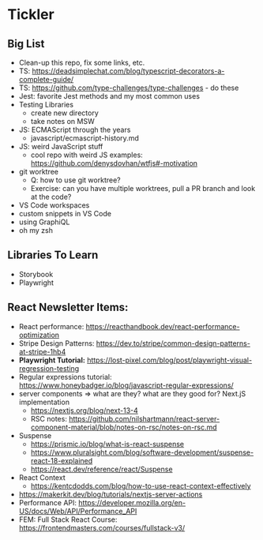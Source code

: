 # Tickler

## Big List
- Clean-up this repo, fix some links, etc.
- TS: https://deadsimplechat.com/blog/typescript-decorators-a-complete-guide/
- TS: https://github.com/type-challenges/type-challenges - do these
- Jest: favorite Jest methods and my most common uses
- Testing Libraries
  - create new directory
  - take notes on MSW
- JS: ECMAScript through the years
  - javascript/ecmascript-history.md
- JS: weird JavaScript stuff
  - cool repo with weird JS examples: https://github.com/denysdovhan/wtfjs#-motivation 
- git worktree
  - Q: how to use git worktree?
  - Exercise: can you have multiple worktrees, pull a PR branch and look at the code?
- VS Code workspaces
- custom snippets in VS Code
- using GraphiQL
- oh my zsh

## Libraries To Learn
- Storybook
- Playwright

## React Newsletter Items:
- React performance: https://reacthandbook.dev/react-performance-optimization 
- Stripe Design Patterns: https://dev.to/stripe/common-design-patterns-at-stripe-1hb4 
- **Playwright Tutorial:** https://lost-pixel.com/blog/post/playwright-visual-regression-testing
- Regular expressions tutorial: https://www.honeybadger.io/blog/javascript-regular-expressions/
- server components => what are they? what are they good for? Next.jS implementation 
  - https://nextjs.org/blog/next-13-4
  - RSC notes: https://github.com/nilshartmann/react-server-component-material/blob/notes-on-rsc/notes-on-rsc.md
- Suspense
  - https://prismic.io/blog/what-is-react-suspense
  - https://www.pluralsight.com/blog/software-development/suspense-react-18-explained
  - https://react.dev/reference/react/Suspense
- React Context
  - https://kentcdodds.com/blog/how-to-use-react-context-effectively
- https://makerkit.dev/blog/tutorials/nextjs-server-actions
- Performance API: https://developer.mozilla.org/en-US/docs/Web/API/Performance_API
- FEM: Full Stack React Course: https://frontendmasters.com/courses/fullstack-v3/